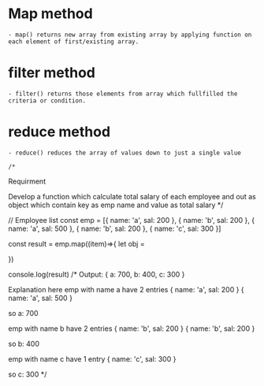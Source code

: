 # Map method
    - map() returns new array from existing array by applying function on each element of first/existing array.
# filter method
    - filter() returns those elements from array which fullfilled the criteria or condition.
# reduce method
    - reduce() reduces the array of values down to just a single value

    /*
Requirment 

Develop a function which calculate total salary of each employee and out as object which contain key as emp name and value as total salary 
*/


// Employee list
const emp = [{ name: 'a', sal: 200 }, { name: 'b', sal: 200 }, { name: 'a', sal: 500 }, { name: 'b', sal: 200 }, { name: 'c', sal: 300 }]


const result = emp.map((item)=>{
let obj = 
       
})

console.log(result)
/*
Output:
{
	a: 700,
  b: 400,
  c: 300
}



Explanation 
here emp with name a have 2 entries 
{ name: 'a', sal: 200 }
{ name: 'a', sal: 500 }

so a: 700

emp with name b have 2 entries
{ name: 'b', sal: 200 }
{ name: 'b', sal: 200 }

so b: 400

emp with name c have 1 entry
{ name: 'c', sal: 300 }

so c: 300
*/